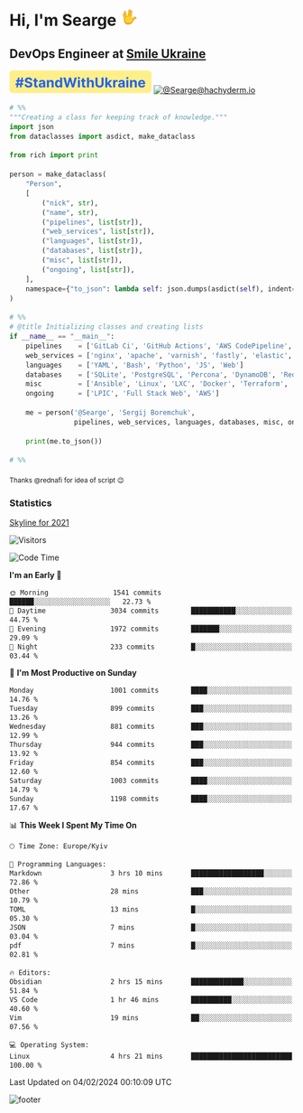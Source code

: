 # Hi, I'm Searge <img src="images/vulcan.webp" style="display: inline-block; margin: 0; height: 2rem" alt="Vulcan salute" />

## DevOps Engineer at [Smile Ukraine](https://smile-ukraine.com/en)

[![Stand With Ukraine](https://raw.githubusercontent.com/vshymanskyy/StandWithUkraine/main/badges/StandWithUkraine.svg)](https://stand-with-ukraine.pp.ua)
<a rel="me" href="https://hachyderm.io/@Searge">![@Searge@hachyderm.io](https://img.shields.io/badge/-@Searge-%232B90D9?logo=mastodon&logoColor=white)</a>

```python
# %%
"""Creating a class for keeping track of knowledge."""
import json
from dataclasses import asdict, make_dataclass

from rich import print

person = make_dataclass(
    "Person",
    [
        ("nick", str),
        ("name", str),
        ("pipelines", list[str]),
        ("web_services", list[str]),
        ("languages", list[str]),
        ("databases", list[str]),
        ("misc", list[str]),
        ("ongoing", list[str]),
    ],
    namespace={"to_json": lambda self: json.dumps(asdict(self), indent=4)},
)

# %%
# @title Initializing classes and creating lists
if __name__ == "__main__":
    pipelines    = ['GitLab Ci', 'GitHub Actions', 'AWS CodePipeline', 'Jenkins']
    web_services = ['nginx', 'apache', 'varnish', 'fastly', 'elastic', 'solr']
    languages    = ['YAML', 'Bash', 'Python', 'JS', 'Web']
    databases    = ['SQLite', 'PostgreSQL', 'Percona', 'DynamoDB', 'Redis']
    misc         = ['Ansible', 'Linux', 'LXC', 'Docker', 'Terraform', 'AWS']
    ongoing      = ['LPIC', 'Full Stack Web', 'AWS']

    me = person('@Searge', 'Sergij Boremchuk',
                pipelines, web_services, languages, databases, misc, ongoing)

    print(me.to_json())

# %%

```

<sub>Thanks @rednafi for idea of script :wink:</sub>

### Statistics

[Skyline for 2021](https://skyline.github.com/Searge/2021)

![Visitors](https://komarev.com/ghpvc/?username=searge&label=Profile%20views&color=0e75b6&style=flat) 
<!--START_SECTION:waka-->
![Code Time](http://img.shields.io/badge/Code%20Time-2%2C413%20hrs%204%20mins-blue)

**I'm an Early 🐤** 

```text
🌞 Morning                1541 commits        ██████░░░░░░░░░░░░░░░░░░░   22.73 % 
🌆 Daytime                3034 commits        ███████████░░░░░░░░░░░░░░   44.75 % 
🌃 Evening                1972 commits        ███████░░░░░░░░░░░░░░░░░░   29.09 % 
🌙 Night                  233 commits         █░░░░░░░░░░░░░░░░░░░░░░░░   03.44 % 
```
📅 **I'm Most Productive on Sunday** 

```text
Monday                   1001 commits        ████░░░░░░░░░░░░░░░░░░░░░   14.76 % 
Tuesday                  899 commits         ███░░░░░░░░░░░░░░░░░░░░░░   13.26 % 
Wednesday                881 commits         ███░░░░░░░░░░░░░░░░░░░░░░   12.99 % 
Thursday                 944 commits         ███░░░░░░░░░░░░░░░░░░░░░░   13.92 % 
Friday                   854 commits         ███░░░░░░░░░░░░░░░░░░░░░░   12.60 % 
Saturday                 1003 commits        ████░░░░░░░░░░░░░░░░░░░░░   14.79 % 
Sunday                   1198 commits        ████░░░░░░░░░░░░░░░░░░░░░   17.67 % 
```


📊 **This Week I Spent My Time On** 

```text
🕑︎ Time Zone: Europe/Kyiv

💬 Programming Languages: 
Markdown                 3 hrs 10 mins       ██████████████████░░░░░░░   72.86 % 
Other                    28 mins             ███░░░░░░░░░░░░░░░░░░░░░░   10.79 % 
TOML                     13 mins             █░░░░░░░░░░░░░░░░░░░░░░░░   05.30 % 
JSON                     7 mins              █░░░░░░░░░░░░░░░░░░░░░░░░   03.04 % 
pdf                      7 mins              █░░░░░░░░░░░░░░░░░░░░░░░░   02.81 % 

🔥 Editors: 
Obsidian                 2 hrs 15 mins       █████████████░░░░░░░░░░░░   51.84 % 
VS Code                  1 hr 46 mins        ██████████░░░░░░░░░░░░░░░   40.60 % 
Vim                      19 mins             ██░░░░░░░░░░░░░░░░░░░░░░░   07.56 % 

💻 Operating System: 
Linux                    4 hrs 21 mins       █████████████████████████   100.00 % 
```


 Last Updated on 04/02/2024 00:10:09 UTC
<!--END_SECTION:waka-->

![footer](https://capsule-render.vercel.app/api?type=waving&color=gradient&customColorList=14,21&height=82&section=footer)
